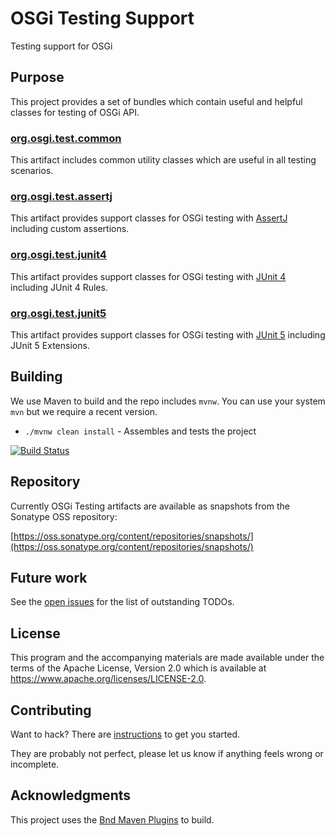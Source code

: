 # OSGi Testing Support

Testing support for OSGi

## Purpose

This project provides a set of bundles which contain useful and helpful classes for testing of OSGi API.

### [org.osgi.test.common][1]

This artifact includes common utility classes which are useful in all testing scenarios.

### [org.osgi.test.assertj][2]

This artifact provides support classes for OSGi testing with [AssertJ](https://github.com/joel-costigliola/assertj-core) including custom assertions.

### [org.osgi.test.junit4][3]

This artifact provides support classes for OSGi testing with [JUnit 4](https://junit.org/junit4/) including JUnit 4 Rules.

### [org.osgi.test.junit5][4]

This artifact provides support classes for OSGi testing with [JUnit 5](https://junit.org/junit5/) including JUnit 5 Extensions.

## Building

We use Maven to build and the repo includes `mvnw`.
You can use your system `mvn` but we require a recent version.

- `./mvnw clean install` - Assembles and tests the project

[![Build Status](https://github.com/osgi/osgi-test/workflows/CI%20Build/badge.svg)](https://github.com/osgi/osgi-test/actions?query=workflow%3A%22CI%20Build%22)

## Repository

Currently OSGi Testing artifacts are available as snapshots from the Sonatype OSS repository:

[https://oss.sonatype.org/content/repositories/snapshots/](https://oss.sonatype.org/content/repositories/snapshots/)

## Future work

See the [open issues](https://github.com/osgi/osgi-test/issues) for the list of outstanding TODOs.

## License

This program and the accompanying materials are made available under the terms of the Apache License, Version 2.0 which is available at <https://www.apache.org/licenses/LICENSE-2.0>.

## Contributing

Want to hack? There are [instructions](CONTRIBUTING.md) to get you
started.

They are probably not perfect, please let us know if anything feels
wrong or incomplete.

## Acknowledgments

This project uses the [Bnd Maven Plugins](https://github.com/bndtools/bnd) to build.

[1]: org.osgi.test.common/README.md
[2]: org.osgi.test.assertj/README.md
[3]: org.osgi.test.junit4/README.md
[4]: org.osgi.test.junit5/README.md
